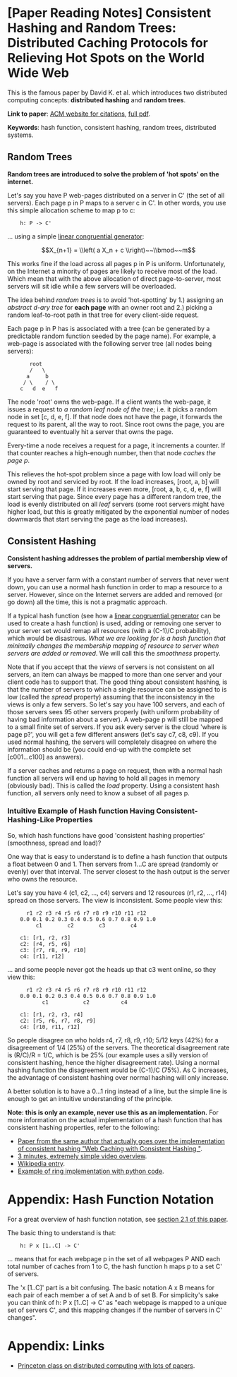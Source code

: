 # [Paper Reading Notes] Consistent Hashing and Random Trees: Distributed Caching Protocols for Relieving Hot Spots on the World Wide Web

This is the famous paper by David K. et al. which introduces two distributed computing concepts: __distributed hashing__ and __random trees__.

**Link to paper**: [ACM website for citations](http://dl.acm.org/citation.cfm?id=258660), [full pdf](http://www.cs.princeton.edu/courses/archive/fall09/cos518/papers/chash.pdf).

**Keywords**: hash function, consistent hashing, random trees, distributed systems.

## Random Trees

**Random trees are introduced to solve the problem of 'hot spots' on the internet.**

Let's say you have P web-pages distributed on a server in C' (the set of all servers). Each page p in P maps to a server c in C'. In other words, you use this simple allocation scheme to map p to c:

        h: P -> C'

... using a simple [linear congruential generator](http://en.wikipedia.org/wiki/Linear_congruential_generator):

$$X_{n+1} = \\left( a X_n + c \\right)~~\\bmod~~m$$

This works fine if the load across all pages p in P is uniform. Unfortunately, on the Internet a minority of pages are likely to receive most of the load. Which mean that with the above allocation of direct page-to-server, most servers will sit idle while a few servers will be overloaded.

The idea behind _random trees_ is to avoid 'hot-spotting' by 1.) assigning an _abstract d-ary tree_ for __each page__ with an owner root and 2.) picking a random leaf-to-root path in that tree for every client-side request.

Each page p in P has is associated with a tree (can be generated by a predictable random function seeded by the page name). For example, a web-page is associated with the following server tree (all nodes being servers):

           root
           /   \
          a     b
         / \    / \
        c   d  e   f

The node 'root' owns the web-page. If a client wants the web-page, it issues a request to _a random leaf node of the tree_; i.e. it picks a random node in set [c, d, e, f]. If that node does not have the page, it forwards the request to its parent, all the way to root. Since root owns the page, you are guaranteed to eventually hit a server that owns the page.

Every-time a node receives a request for a page, it increments a counter. If that counter reaches a high-enough number, then that node _caches the page p_.

This relieves the hot-spot problem since a page with low load will only be owned by root and serviced by root. If the load increases, [root, a, b] will start serving that page. If it increases even more, [root, a, b, c, d, e, f] will start serving that page. Since every page has a different random tree, the load is evenly distributed on all _leaf_ servers (some root servers might have higher load, but this is greatly mitigated by the exponential number of nodes downwards that start serving the page as the load increases).

## Consistent Hashing

**Consistent hashing addresses the problem of partial membership view of servers.**

If you have a server farm with a constant number of servers that never went down, you can use a normal hash function in order to map a resource to a server. However, since on the Internet servers are added and removed (or go down) all the time, this is not a pragmatic approach.

If a typical hash function (see how a [linear congruential generator](http://en.wikipedia.org/wiki/Linear_congruential_generator) can be used to create a hash function) is used, adding or removing one server to your server set would remap all resources (with a (C-1)/C probability), which would be disastrous. _What we are looking for is a hash function that minimally changes the membership mapping of resource to server when servers are added or removed_. We will call this the _smoothness_ property.

Note that if you accept that the _views_ of servers is not consistent on all servers, an item can always be mapped to more than one server and your client code has to support that. The good thing about consistent hashing, is that the number of servers to which a single resource can be assigned to is low (called the _spread_ property) assuming that the inconsistency in the views is only a few servers. So let's say you have 100 servers, and each of those servers sees 95 other servers properly (with uniform probability of having bad information about a server). A web-page p will still be mapped to a small finite set of servers. If you ask every server is the cloud 'where is page p?', you will get a few different answers (let's say c7, c8, c9). If you used normal hashing, the servers will completely disagree on where the information should be (you could end-up with the complete set [c001...c100] as answers).

If a server caches and returns a page on request, then with a normal hash function all servers will end up having to hold all pages in memory (obviously bad). This is called the _load_ property. Using a consistent hash function, all servers only need to know a subset of all pages p.

### Intuitive Example of Hash function Having Consistent-Hashing-Like Properties

So, which hash functions have good 'consistent hashing properties' (smoothness, spread and load)?

One way that is easy to understand is to define a hash function that outputs a float between 0 and 1. Then servers from 1...C are spread (randomly or evenly) over that interval. The server closest to the hash output is the server who owns the resource.

Let's say you have 4 (c1, c2, ..., c4) servers and 12 resources (r1, r2, ..., r14) spread on those servers. The view is inconsistent. Some people view this:

          r1 r2 r3 r4 r5 r6 r7 r8 r9 r10 r11 r12
        0.0 0.1 0.2 0.3 0.4 0.5 0.6 0.7 0.8 0.9 1.0
             c1        c2        c3        c4

        c1: [r1, r2, r3]
        c2: [r4, r5, r6]
        c3: [r7, r8, r9, r10]
        c4: [r11, r12]

... and some people never got the heads up that c3 went online, so they view this:

          r1 r2 r3 r4 r5 r6 r7 r8 r9 r10 r11 r12
        0.0 0.1 0.2 0.3 0.4 0.5 0.6 0.7 0.8 0.9 1.0
               c1           c2          c4

        c1: [r1, r2, r3, r4]
        c2: [r5, r6, r7, r8, r9]
        c4: [r10, r11, r12]

So people disagree on who holds r4, r7, r8, r9, r10; 5/12 keys (42%) for a disagreement of 1/4 (25%) of the servers. The theoretical disagreement rate is (R/C)/R = 1/C, which is be 25% (our example uses a silly version of consistent hashing, hence the higher disagreement rate). Using a normal hashing function the disagreement would be (C-1)/C (75%). As C increases, the advantage of consistent hashing over normal hashing will only increase.

A better solution is to have a 0...1 ring instead of a line, but the simple line is enough to get an intuitive understanding of the principle.

**Note: this is only an example, never use this as an implementation.** For more information on the actual implementation of a hash function that has consistent hashing properties, refer to the following:

- [Paper from the same author that actually goes over the implementation of consistent hashing "Web Caching with Consistent Hashing
"](http://www8.org/w8-papers/2a-webserver/caching/paper2.html).
- [3 minutes, extremely simple video overview](https://www.youtube.com/watch?v=jznJKL0CrxM).
- [Wikipedia entry](http://en.wikipedia.org/wiki/Consistent_hashing).
- [Example of ring implementation with python code](http://michaelnielsen.org/blog/consistent-hashing/).

# Appendix: Hash Function Notation

For a great overview of hash function notation, see [section 2.1 of this paper](http://research.microsoft.com/pubs/64588/hash_survey.pdf).

The basic thing to understand is that:

        h: P x [1..C] -> C'

... means that for each webpage p in the set of all webpages P AND each total number of caches from 1 to C, the hash function h maps p to a set C' of servers.

The 'x [1..C]' part is a bit confusing. The basic notation A x B means for each pair of each member a of set A and b of set B. For simplicity's sake you can think of h: P x [1..C] -> C' as "each webpage is mapped to a unique set of servers C', and this mapping changes if the number of servers in C' changes".

# Appendix: Links

- [Princeton class on distributed computing with lots of papers](http://www.cs.princeton.edu/courses/archive/fall09/cos518).
